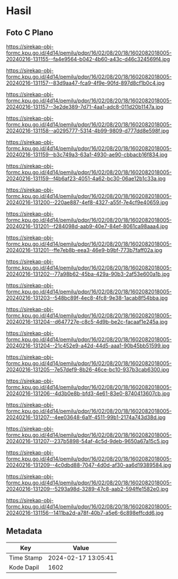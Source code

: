 # Hasil

## Foto C Plano

https://sirekap-obj-formc.kpu.go.id/4d14/pemilu/pdpr/16/02/08/20/18/1602082018005-20240216-131155--fa4e9564-b042-4b60-a43c-d46c324569f4.jpg

https://sirekap-obj-formc.kpu.go.id/4d14/pemilu/pdpr/16/02/08/20/18/1602082018005-20240216-131157--83d9aa47-fca9-4f9e-90fd-897d8cf1b0c4.jpg

https://sirekap-obj-formc.kpu.go.id/4d14/pemilu/pdpr/16/02/08/20/18/1602082018005-20240216-131157--3e2de389-7d71-4aa1-adc8-011d20b1147a.jpg

https://sirekap-obj-formc.kpu.go.id/4d14/pemilu/pdpr/16/02/08/20/18/1602082018005-20240216-131158--a0295777-5314-4b99-9809-d777dd8e598f.jpg

https://sirekap-obj-formc.kpu.go.id/4d14/pemilu/pdpr/16/02/08/20/18/1602082018005-20240216-131159--b3c749a3-63a1-4930-ae90-cbbacb16f834.jpg

https://sirekap-obj-formc.kpu.go.id/4d14/pemilu/pdpr/16/02/08/20/18/1602082018005-20240216-131159--f4b6af23-4051-4a62-bc30-06ae12b1c33a.jpg

https://sirekap-obj-formc.kpu.go.id/4d14/pemilu/pdpr/16/02/08/20/18/1602082018005-20240216-131200--220ae887-4ef8-4327-a55f-7e4cf9e40659.jpg

https://sirekap-obj-formc.kpu.go.id/4d14/pemilu/pdpr/16/02/08/20/18/1602082018005-20240216-131201--f284098d-aab9-40e7-84ef-8061ca98aaa4.jpg

https://sirekap-obj-formc.kpu.go.id/4d14/pemilu/pdpr/16/02/08/20/18/1602082018005-20240216-131201--ffe7eb8b-eea3-46e9-b9bf-773b7faff02a.jpg

https://sirekap-obj-formc.kpu.go.id/4d14/pemilu/pdpr/16/02/08/20/18/1602082018005-20240216-131202--77a98b62-45ba-429a-90b3-2af53e600a1b.jpg

https://sirekap-obj-formc.kpu.go.id/4d14/pemilu/pdpr/16/02/08/20/18/1602082018005-20240216-131203--548bc89f-4ec8-4fc8-9e38-1acab8f54bba.jpg

https://sirekap-obj-formc.kpu.go.id/4d14/pemilu/pdpr/16/02/08/20/18/1602082018005-20240216-131204--d647727e-c8c5-4d9b-be2c-facaaf1e245a.jpg

https://sirekap-obj-formc.kpu.go.id/4d14/pemilu/pdpr/16/02/08/20/18/1602082018005-20240216-131204--21c452e9-a42d-44d5-aaa1-90b45bb51599.jpg

https://sirekap-obj-formc.kpu.go.id/4d14/pemilu/pdpr/16/02/08/20/18/1602082018005-20240216-131205--7e57def9-8b26-46ce-bc10-937b3cab6300.jpg

https://sirekap-obj-formc.kpu.go.id/4d14/pemilu/pdpr/16/02/08/20/18/1602082018005-20240216-131206--4d3b0e8b-bfd3-4e61-83e0-8740413607cb.jpg

https://sirekap-obj-formc.kpu.go.id/4d14/pemilu/pdpr/16/02/08/20/18/1602082018005-20240216-131207--4ee03648-6a1f-4511-99b1-2174a743d38d.jpg

https://sirekap-obj-formc.kpu.go.id/4d14/pemilu/pdpr/16/02/08/20/18/1602082018005-20240216-131207--237b5898-54af-4c5d-9deb-9650a67a15c5.jpg

https://sirekap-obj-formc.kpu.go.id/4d14/pemilu/pdpr/16/02/08/20/18/1602082018005-20240216-131209--4c0dbd88-7047-4d0d-af30-aa6d19389584.jpg

https://sirekap-obj-formc.kpu.go.id/4d14/pemilu/pdpr/16/02/08/20/18/1602082018005-20240216-131209--5293a98d-3289-47c8-aab2-594ffe1582e0.jpg

https://sirekap-obj-formc.kpu.go.id/4d14/pemilu/pdpr/16/02/08/20/18/1602082018005-20240216-131156--1411ba2d-a78f-40b7-a5e6-6c898effcdd6.jpg


## Metadata

| Key        | Value               |
| ---------- | ------------------- |
| Time Stamp | 2024-02-17 13:05:41 |
| Kode Dapil | 1602                |



